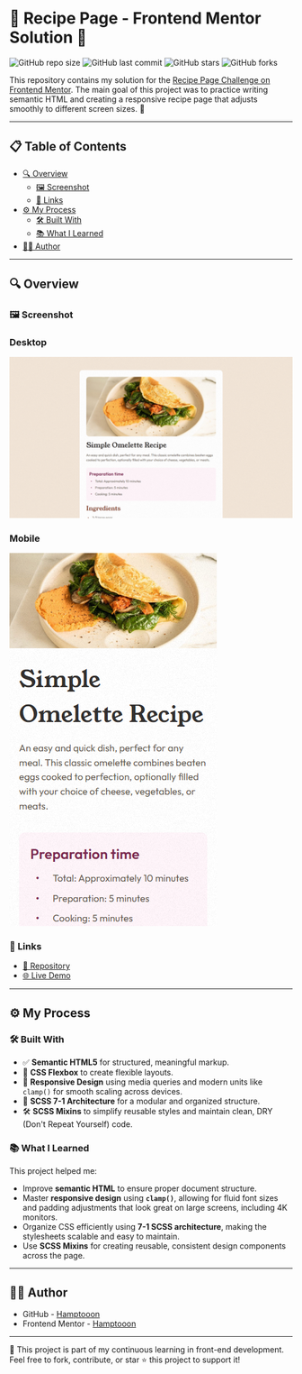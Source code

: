 # 🍳 Recipe Page - Frontend Mentor Solution 🌟

![GitHub repo size](https://img.shields.io/github/repo-size/hamptooon/recipe-page?style=for-the-badge&color=yellow)
![GitHub last commit](https://img.shields.io/github/last-commit/hamptooon/recipe-page?style=for-the-badge&color=brightgreen)
![GitHub stars](https://img.shields.io/github/stars/hamptooon/recipe-page?style=for-the-badge&color=ff69b4)
![GitHub forks](https://img.shields.io/github/forks/hamptooon/recipe-page?style=for-the-badge&color=purple)

This repository contains my solution for the [Recipe Page Challenge on Frontend Mentor](https://www.frontendmentor.io/). The main goal of this project was to practice writing semantic HTML and creating a responsive recipe page that adjusts smoothly to different screen sizes. 🚀

---

## 📋 Table of Contents

- [🔍 Overview](#-overview)
    - [🖼 Screenshot](#-screenshot)
    - [🔗 Links](#-links)
- [⚙️ My Process](#-my-process)
    - [🛠 Built With](#-built-with)
    - [📚 What I Learned](#-what-i-learned)
- [👨‍💻 Author](#-author)

---

## 🔍 Overview

### 🖼 Screenshot

### Desktop
![Preview](./readme-files/preview-desktop.png)
### Mobile
![Preview](./readme-files/preview-mobile.png)

### 🔗 Links

- [📂 Repository](https://github.com/Hamptooon/recipe-page)
- [🌐 Live Demo](https://Hamptooon.github.io/recipe-page)

---

## ⚙️ My Process

### 🛠 Built With

- ✅ **Semantic HTML5** for structured, meaningful markup.
- 🎨 **CSS Flexbox** to create flexible layouts.
- 📱 **Responsive Design** using media queries and modern units like `clamp()` for smooth scaling across devices.
- 🧩 **SCSS 7-1 Architecture** for a modular and organized structure.
- 🛠 **SCSS Mixins** to simplify reusable styles and maintain clean, DRY (Don't Repeat Yourself) code.

### 📚 What I Learned

This project helped me:

- Improve **semantic HTML** to ensure proper document structure.
- Master **responsive design** using **`clamp()`**, allowing for fluid font sizes and padding adjustments that look great on large screens, including 4K monitors.
- Organize CSS efficiently using **7-1 SCSS architecture**, making the stylesheets scalable and easy to maintain.
- Use **SCSS Mixins** for creating reusable, consistent design components across the page.

---

## 👨‍💻 Author

- GitHub - [Hamptooon](https://github.com/Hamptooon)
- Frontend Mentor - [Hamptooon](https://www.frontendmentor.io/profile/Hamptooon)

---

🔧 This project is part of my continuous learning in front-end development. Feel free to fork, contribute, or star ⭐️ this project to support it!